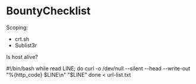 # BountyChecklist

Scoping:
- crt.sh
- Sublist3r

Is host alive?

#!/bin/bash
while read LINE; do
  curl -o /dev/null --silent --head --write-out "%{http_code} $LINE\n" "$LINE"
done < url-list.txt
